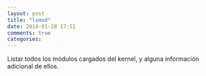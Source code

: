```yaml
---
layout: post
title: "lsmod"
date: 2014-01-28 17:51
comments: true
categories: 
---
```

Listar todos los módulos cargados del kernel, y alguna información adicional de ellos. 

